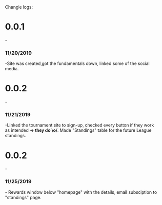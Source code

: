 
Changle logs:

<h1>0.0.1</h1> - <h3>11/20/2019</h3> -Site was created,got the fundamentals down, linked some of the social media.

<h1>0.0.2</h1> - <h3>11/21/2019</h3> -Linked the tournament site to sign-up, checked every button if they work as intended <b> -> they do \o/</b>. Made "Standings" table for the future League standings. 

<h1>0.0.2</h1> - <h3>11/25/2019</h3> - Rewards window below "homepage" with the details, email subsciption to "standings" page.
